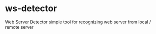 # ws-detector
Web Server Detector
simple tool for recognizing web server from local / remote server
